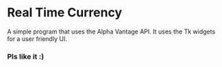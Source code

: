# Real Time Currency

A simple program that uses the Alpha Vantage API. It uses the Tk widgets for a user friendly UI.

### Pls like it :)
